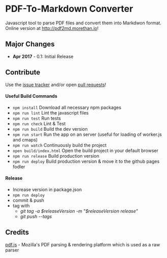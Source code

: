 # PDF-To-Markdown Converter

Javascript tool to parse PDF files and convert them into Markdwon format. Online version at http://pdf2md.morethan.io!

## Major Changes

- **Apr 2017** - 0.1: Initial Release

## Contribute

Use the [issue tracker](https://github.com/jzillmann/pdf-to-markdown/issues) and/or open [pull requests](https://github.com/jzillmann/pdf-to-markdown/pulls)!

#### Useful Build Commands

- ```npm install``` Download all necessary npm packages
- ```npm run lint``` Lint the javascript files
- ```npm run test``` Run tests
- ```npm run check``` Lint & Test
- ```npm run build``` Build the dev version
- ```npm run start``` Run the app on an server (useful for loading of worker.js and cmaps)
- ```npm run watch``` Continuously build the project
- ```open build/index.html``` Open the build project in your default browser
- ```npm run release``` Build production version
- ```npm run deploy``` Build production version & move it to the github pages fodler

#### Release
- Increase version in package.json
- ```npm run deploy```
- commit & push
- tag with
  - _git tag -a $releaseVersion -m "$releaseVersion release"_
  - _git push --tags_


## Credits

[pdf.js](https://mozilla.github.io/pdf.js/) - Mozilla's PDF parsing & rendering platform which is used as a raw parser